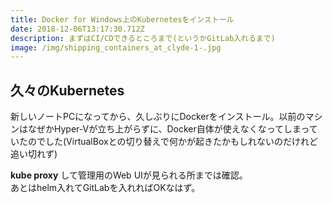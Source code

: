 ```yaml
---
title: Docker for Windows上のKubernetesをインストール
date: 2018-12-06T13:17:30.712Z
description: まずはCI/CDできるところまで(というかGitLab入れるまで)
image: /img/shipping_containers_at_clyde-1-.jpg
---
```

久々のKubernetes
---
新しいノートPCになってから、久しぶりにDockerをインストール。以前のマシンはなぜかHyper-Vが立ち上がらずに、Docker自体が使えなくなってしまっていたのでした(VirtualBoxとの切り替えで何かが起きたかもしれないのだけれど追い切れず)

**kube proxy** して管理用のWeb UIが見られる所までは確認。  
あとはhelm入れてGitLabを入れればOKなはず。

